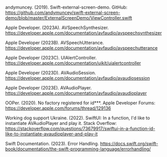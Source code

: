 andymuncey. (2019). Swift-external-screen-demo. GitHub: https://github.com/andymuncey/swift-external-screen-demo/blob/master/ExternalScreenDemo/ViewController.swift

Apple Developer. (2023A). AVSpeechSynthesizer. https://developer.apple.com/documentation/avfaudio/avspeechsynthesizer

Apple Developer (2023B). AVSpeechUtterance. https://developer.apple.com/documentation/avfaudio/avspeechutterance

Apple Developer (2023C). UIAlertController. https://developer.apple.com/documentation/uikit/uialertcontroller

Apple Developer (2023D). AVAudioSession. https://developer.apple.com/documentation/avfaudio/avaudiosession

Apple Developer (2023E). AVAudioPlayer. https://developer.apple.com/documentation/avfaudio/avaudioplayer

OOPer. (2020). No factory registered for id***. Apple Developer Forums: https://developer.apple.com/forums/thread/129136

Working dog support Ukraine. (2022). SwiftUI: In a function, I'd like to instantiate AVAudioPlayer and play it. Stack Overflow: https://stackoverflow.com/questions/73679917/swiftui-in-a-function-id-like-to-instantiate-avaudioplayer-and-play-it

Swift Documentation. (2023). Error Handling. https://docs.swift.org/swift-book/documentation/the-swift-programming-language/errorhandling/
